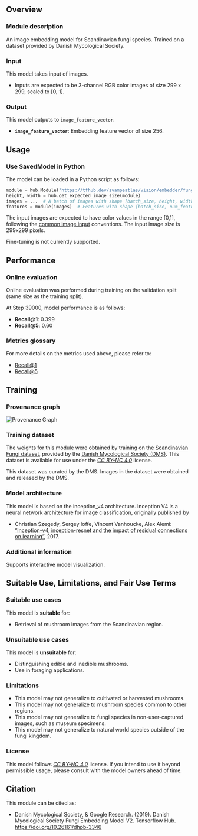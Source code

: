 ## Overview

### Module description

An image embedding model for Scandinavian fungi species. Trained on a dataset
provided by Danish Mycological Society.

### Input

This model takes input of images.

*   Inputs are expected to be 3-channel RGB color images of size 299 x 299,
    scaled to [0, 1].

### Output

This model outputs to `image_feature_vector`.

*   **`image_feature_vector`**: Embedding feature vector of size 256.

## Usage

### Use SavedModel in Python

The model can be loaded in a Python script as follows:

```python
module = hub.Module("https://tfhub.dev/svampeatlas/vision/embedder/fungi_V2/1")
height, width = hub.get_expected_image_size(module)
images = ...  # A batch of images with shape [batch_size, height, width, 3].
features = module(images)  # Features with shape [batch_size, num_features].
```

The input images are expected to have color values in the range [0,1], following
the
[common image input](https://www.tensorflow.org/hub/common_signatures/images#input)
conventions. The input image size is 299x299 pixels.

Fine-tuning is not currently supported.

## Performance

### Online evaluation

Online evaluation was performed during training on the validation split (same
size as the training split).

At Step 39000, model performance is as follows:

*   **Recall@1**: 0.399
*   **Recall@5**: 0.60

### Metrics glossary

For more details on the metrics used above, please refer to:

*   [Recall@1](https://www.tensorflow.org/api_docs/python/tf/metrics/recall_at_k)
*   [Recall@5](https://www.tensorflow.org/api_docs/python/tf/metrics/recall_at_k)

## Training

### Provenance graph

![Provenance Graph](https://www.gstatic.com/aihub/tfhub/provenance_graphs/fungiv2_public.svg)


### Training dataset

The weights for this module were obtained by training on the
[Scandinavian Fungi dataset](https://www.gbif.org/dataset/84d26682-f762-11e1-a439-00145eb45e9a),
provided by the [Danish Mycological Society (DMS)](http://www.svampe.dk/). This
dataset is available for use under the
*[CC BY-NC 4.0](https://creativecommons.org/licenses/by-nc/4.0/)* license.

This dataset was curated by the DMS. Images in the dataset were obtained and
released by the DMS.

### Model architecture

This model is based on the inception_v4 architecture. Inception V4 is a neural
network architecture for image classification, originally published by

*   Christian Szegedy, Sergey Ioffe, Vincent Vanhoucke, Alex Alemi:
    [“Inception-v4, inception-resnet and the impact of residual connections on
    learning”](https://arxiv.org/abs/1602.07261), 2017.

### Additional information

Supports interactive model visualization.

## Suitable Use, Limitations, and Fair Use Terms

### Suitable use cases

This model is **suitable** for:

*   Retrieval of mushroom images from the Scandinavian region.

### Unsuitable use cases

This model is **unsuitable** for:

*   Distinguishing edible and inedible mushrooms.
*   Use in foraging applications.

### Limitations

*   This model may not generalize to cultivated or harvested mushrooms.
*   This model may not generalize to mushroom species common to other regions.
*   This model may not generalize to fungi species in non-user-captured images,
    such as museum specimens.
*   This model may not generalize to natural world species outside of the fungi
    kingdom.

### License

This model follows
*[CC BY-NC 4.0](https://creativecommons.org/licenses/by-nc/4.0/)* license. If
you intend to use it beyond permissible usage, please consult with the model
owners ahead of time.

## Citation
This module can be cited as:

*   Danish Mycological Society, & Google Research. (2019). Danish Mycological
    Society Fungi Embedding Model V2. Tensorflow Hub.
    https://doi.org/10.26161/dhpb-3346